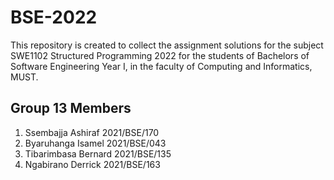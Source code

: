 # BSE-2022
This repository is created to collect the assignment solutions for the subject SWE1102 Structured Programming 2022
 for the students of Bachelors of Software Engineering  Year I, in the faculty of Computing and Informatics, MUST.
 
## Group 13 Members
1. Ssembajja Ashiraf  2021/BSE/170
2. Byaruhanga Isamel  2021/BSE/043
3. Tibarimbasa Bernard  2021/BSE/135
4. Ngabirano Derrick  2021/BSE/163